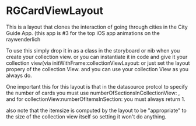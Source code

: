 # RGCardViewLayout
This is a layout that clones the interaction of going through cities in the City Guide App. (this app is #3 for the top iOS app animations on the raywenderlich

To use this simply drop it in as a class in the storyboard or nib when you create your collection view. or you can 
instantiate it in code and give it your collection view(via initWithFrame:collectionViewLayout: or just set the layout propery
of the collection View. and you can use your collection View as you always do.

One important this for this layout is that in the datasource protcol to specify the number of cards you must use 
numberOfSectionsInCollectionView: , and for collectionView:numberOfItemsInSection: you must always return 1.

also note that the itemsize is computed by the layout to be "appropriate" to the size of the collection view 
itself so setting it won't do anything.
